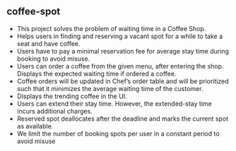 ## coffee-spot

- This project solves the problem of waiting time in a Coffee
Shop.
- Helps users in finding and reserving a vacant spot for a
while to take a seat and have coffee.
- Users have to pay a minimal reservation fee for average
stay time during booking to avoid misuse.
- Users can order a coffee from the given menu, after
entering the shop. Displays the expected waiting time if
ordered a coffee.
- Coffee orders will be updated in Chef’s order table and
will be prioritized such that it minimizes the average
waiting time of the customer.
- Displays the trending coffee in the UI.
- Users can extend their stay time. However, the
extended-stay time incurs additional charges.
- Reserved spot deallocates after the deadline and marks the
current spot as available.
- We limit the number of booking spots per user in a constant
period to avoid misuse
